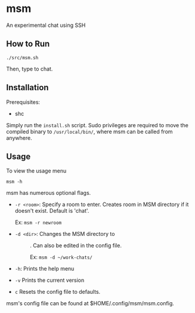 # msm

An experimental chat using SSH

## How to Run

```console
./src/msm.sh
```

Then, type to chat.

## Installation
Prerequisites:
- shc

Simply run the `install.sh` script. Sudo privileges are required to move the compiled binary to `/usr/local/bin/`, where msm can be called from anywhere.

## Usage
To view the usage menu
```console
msm -h
```

msm has numerous optional flags.
- `-r <room>`: Specify a room to enter. Creates room in MSM directory if it doesn't exist. Default is 'chat'.
  
  Ex: `msm -r newroom`
- `-d <dir>`: Changes the MSM directory to <dir>. Can also be edited in the config file.

  Ex: `msm -d ~/work-chats/`
- `-h`: Prints the help menu
- `-v` Prints the current version
- `c` Resets the config file to defaults.

msm's config file can be found at $HOME/.config/msm/msm.config.
